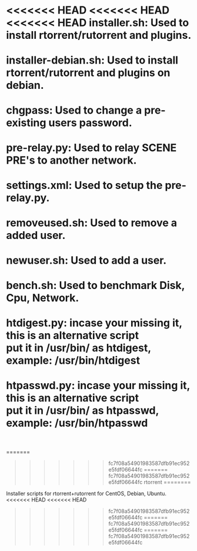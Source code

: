 <<<<<<< HEAD
<<<<<<< HEAD
<<<<<<< HEAD
installer.sh: Used to install rtorrent/rutorrent and plugins.<BR><BR>
installer-debian.sh: Used to install rtorrent/rutorrent and plugins on debian.<BR><BR>
chgpass: Used to change a pre-existing users password.<BR><BR>
pre-relay.py: Used to relay SCENE PRE's to another network.<BR><BR>
settings.xml: Used to setup the pre-relay.py.<BR><BR>
removeused.sh: Used to remove a added user.<BR><BR>
newuser.sh: Used to add a user.<BR><BR>
bench.sh: Used to benchmark Disk, Cpu, Network.<BR><BR>
htdigest.py: incase your missing it, this is an alternative script<BR>
put it in /usr/bin/ as htdigest, example: /usr/bin/htdigest<BR><BR>
htpasswd.py: incase your missing it, this is an alternative script<BR>
put it in /usr/bin/ as htpasswd, example: /usr/bin/htpasswd<BR><BR>
=======
=======
>>>>>>> fc7f08a54901983587dfb91ec952e5fdf06644fc
=======
>>>>>>> fc7f08a54901983587dfb91ec952e5fdf06644fc
rtorrent
========

Installer scripts for rtorrent+rutorrent for CentOS, Debian, Ubuntu.
<<<<<<< HEAD
<<<<<<< HEAD
>>>>>>> fc7f08a54901983587dfb91ec952e5fdf06644fc
=======
>>>>>>> fc7f08a54901983587dfb91ec952e5fdf06644fc
=======
>>>>>>> fc7f08a54901983587dfb91ec952e5fdf06644fc
